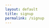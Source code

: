 ```yaml
---
layout: default
title: signup
permalink: /signup
---
```

<!doctype html>
<html>
<head>
<script data-main="public/js/uprospie-external.js?v3" src="public/js/register.js?"></script>
</head>
<body>
</body>
</html>
